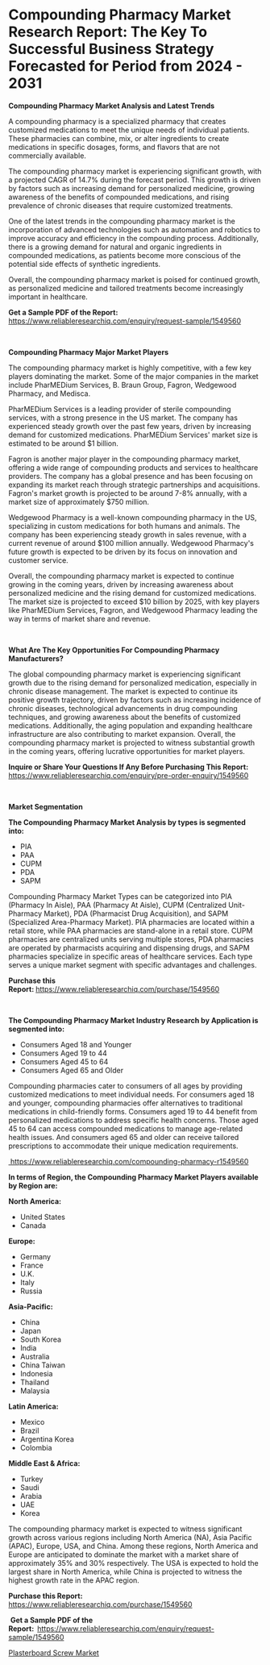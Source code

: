 <p><h1>Compounding Pharmacy Market Research Report: The Key To Successful Business Strategy Forecasted for Period from 2024 - 2031</h1></p><p><strong>Compounding Pharmacy Market Analysis and Latest Trends</strong></p>
<p><p>A compounding pharmacy is a specialized pharmacy that creates customized medications to meet the unique needs of individual patients. These pharmacies can combine, mix, or alter ingredients to create medications in specific dosages, forms, and flavors that are not commercially available.</p><p>The compounding pharmacy market is experiencing significant growth, with a projected CAGR of 14.7% during the forecast period. This growth is driven by factors such as increasing demand for personalized medicine, growing awareness of the benefits of compounded medications, and rising prevalence of chronic diseases that require customized treatments.</p><p>One of the latest trends in the compounding pharmacy market is the incorporation of advanced technologies such as automation and robotics to improve accuracy and efficiency in the compounding process. Additionally, there is a growing demand for natural and organic ingredients in compounded medications, as patients become more conscious of the potential side effects of synthetic ingredients.</p><p>Overall, the compounding pharmacy market is poised for continued growth, as personalized medicine and tailored treatments become increasingly important in healthcare.</p></p>
<p><strong>Get a Sample PDF of the Report:&nbsp;</strong> <a href="https://www.reliableresearchiq.com/enquiry/request-sample/1549560">https://www.reliableresearchiq.com/enquiry/request-sample/1549560</a></p>
<p>&nbsp;</p>
<p><strong>Compounding Pharmacy Major Market Players</strong></p>
<p><p>The compounding pharmacy market is highly competitive, with a few key players dominating the market. Some of the major companies in the market include PharMEDium Services, B. Braun Group, Fagron, Wedgewood Pharmacy, and Medisca.</p><p>PharMEDium Services is a leading provider of sterile compounding services, with a strong presence in the US market. The company has experienced steady growth over the past few years, driven by increasing demand for customized medications. PharMEDium Services' market size is estimated to be around $1 billion.</p><p>Fagron is another major player in the compounding pharmacy market, offering a wide range of compounding products and services to healthcare providers. The company has a global presence and has been focusing on expanding its market reach through strategic partnerships and acquisitions. Fagron's market growth is projected to be around 7-8% annually, with a market size of approximately $750 million.</p><p>Wedgewood Pharmacy is a well-known compounding pharmacy in the US, specializing in custom medications for both humans and animals. The company has been experiencing steady growth in sales revenue, with a current revenue of around $100 million annually. Wedgewood Pharmacy's future growth is expected to be driven by its focus on innovation and customer service.</p><p>Overall, the compounding pharmacy market is expected to continue growing in the coming years, driven by increasing awareness about personalized medicine and the rising demand for customized medications. The market size is projected to exceed $10 billion by 2025, with key players like PharMEDium Services, Fagron, and Wedgewood Pharmacy leading the way in terms of market share and revenue.</p></p>
<p>&nbsp;</p>
<p><strong>What Are The Key Opportunities For Compounding Pharmacy Manufacturers?</strong></p>
<p><p>The global compounding pharmacy market is experiencing significant growth due to the rising demand for personalized medication, especially in chronic disease management. The market is expected to continue its positive growth trajectory, driven by factors such as increasing incidence of chronic diseases, technological advancements in drug compounding techniques, and growing awareness about the benefits of customized medications. Additionally, the aging population and expanding healthcare infrastructure are also contributing to market expansion. Overall, the compounding pharmacy market is projected to witness substantial growth in the coming years, offering lucrative opportunities for market players.</p></p>
<p><strong>Inquire or Share Your Questions If Any Before Purchasing This Report:</strong> <a href="https://www.reliableresearchiq.com/enquiry/pre-order-enquiry/1549560">https://www.reliableresearchiq.com/enquiry/pre-order-enquiry/1549560</a></p>
<p>&nbsp;</p>
<p><strong>Market Segmentation</strong></p>
<p><strong>The Compounding Pharmacy Market Analysis by types is segmented into:</strong></p>
<p><ul><li>PIA</li><li>PAA</li><li>CUPM</li><li>PDA</li><li>SAPM</li></ul></p>
<p><p>Compounding Pharmacy Market Types can be categorized into PIA (Pharmacy In Aisle), PAA (Pharmacy At Aisle), CUPM (Centralized Unit-Pharmacy Market), PDA (Pharmacist Drug Acquisition), and SAPM (Specialized Area-Pharmacy Market). PIA pharmacies are located within a retail store, while PAA pharmacies are stand-alone in a retail store. CUPM pharmacies are centralized units serving multiple stores, PDA pharmacies are operated by pharmacists acquiring and dispensing drugs, and SAPM pharmacies specialize in specific areas of healthcare services. Each type serves a unique market segment with specific advantages and challenges.</p></p>
<p><strong>Purchase this Report:&nbsp;</strong><a href="https://www.reliableresearchiq.com/purchase/1549560">https://www.reliableresearchiq.com/purchase/1549560</a></p>
<p>&nbsp;</p>
<p><strong>The Compounding Pharmacy Market Industry Research by Application is segmented into:</strong></p>
<p><ul><li>Consumers Aged 18 and Younger</li><li>Consumers Aged 19 to 44</li><li>Consumers Aged 45 to 64</li><li>Consumers Aged 65 and Older</li></ul></p>
<p><p>Compounding pharmacies cater to consumers of all ages by providing customized medications to meet individual needs. For consumers aged 18 and younger, compounding pharmacies offer alternatives to traditional medications in child-friendly forms. Consumers aged 19 to 44 benefit from personalized medications to address specific health concerns. Those aged 45 to 64 can access compounded medications to manage age-related health issues. And consumers aged 65 and older can receive tailored prescriptions to accommodate their unique medication requirements.</p></p>
<p><a href="https://www.reliableresearchiq.com/compounding-pharmacy-r1549560">&nbsp;https://www.reliableresearchiq.com/compounding-pharmacy-r1549560</a></p>
<p><strong>In terms of Region, the Compounding Pharmacy Market Players available by Region are:</strong></p>
<p>
    <p> <strong> North America: </strong>
        <ul>
            <li>United States</li>
            <li>Canada</li>
        </ul>
        </p> 
    <p> <strong> Europe: </strong>
        <ul>
            <li>Germany</li>
            <li>France</li>
            <li>U.K.</li>
            <li>Italy</li>
            <li>Russia</li>
        </ul>
        </p> 
    <p> <strong> Asia-Pacific: </strong>
        <ul>
            <li>China</li>
            <li>Japan</li>
            <li>South Korea</li>
            <li>India</li>
            <li>Australia</li>
            <li>China Taiwan</li>
            <li>Indonesia</li>
            <li>Thailand</li>
            <li>Malaysia</li>
        </ul>
        </p> 
    <p> <strong> Latin America: </strong>
        <ul>
            <li>Mexico</li>
            <li>Brazil</li>
            <li>Argentina Korea</li>
            <li>Colombia</li>
        </ul>
        </p> 
    <p> <strong> Middle East & Africa: </strong>
        <ul>
            <li>Turkey</li>
            <li>Saudi</li>
            <li>Arabia</li>
            <li>UAE</li>
            <li>Korea</li>
        </ul>
    </p>
    </p>
<p><p>The compounding pharmacy market is expected to witness significant growth across various regions including North America (NA), Asia Pacific (APAC), Europe, USA, and China. Among these regions, North America and Europe are anticipated to dominate the market with a market share of approximately 35% and 30% respectively. The USA is expected to hold the largest share in North America, while China is projected to witness the highest growth rate in the APAC region.</p></p>
<p><strong>Purchase this Report: </strong><a href="https://www.reliableresearchiq.com/purchase/1549560">https://www.reliableresearchiq.com/purchase/1549560</a></p>
<p>&nbsp;<strong>Get a Sample PDF of the Report:&nbsp;&nbsp;</strong><a href="https://www.reliableresearchiq.com/enquiry/request-sample/1549560">https://www.reliableresearchiq.com/enquiry/request-sample/1549560</a></p>
<p><strong></strong></p>
<p><p><a href="https://medium.com/@ruth.macdonald08580/plasterboard-screw-market-outlook-and-forecast-from-2024-to-2031-a07f611888b5">Plasterboard Screw Market</a></p></p>